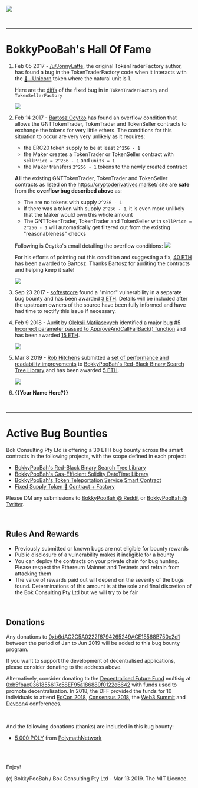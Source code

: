 <kbd><img src="images/PrincessLeiaPeachExpelsARainbowBigBang-BokkyPooBahsHallOfFame-940x198.png" /></kbd>

<br />

<hr />

# BokkyPooBah's Hall Of Fame

1. Feb 05 2017 - [/u/JonnyLatte](https://www.reddit.com/user/JonnyLatte), the original TokenTraderFactory author, has found a bug in the TokenTraderFactory code when it interacts with the [🦄 ‐ Unicorn](https://github.com/bokkypoobah/TokenTrader/wiki/🦄-‐-Unicorn) token where the natural unit is 1.

    Here are the [diffs](https://github.com/bokkypoobah/TokenTrader/commit/376cdb1feccc4fb613daff9d6b0130b70cc942ce) of the fixed bug in in `TokenTraderFactory` and `TokenSellerFactory`

    <kbd><img src="images/JonnyLatte-1032302.png" /></kbd>

2. Feb 14 2017 - [Bartosz Ocytko](https://github.com/bocytko) has found an overflow condition that allows the GNTTokenTrader, TokenTrader and TokenSeller contracts to exchange the tokens for very little ethers. The conditions for this situation to occur are very very unlikely as it requires:
    * the ERC20 token supply to be at least `2^256 - 1`
    * the Maker creates a TokenTrader or TokenSeller contract with `sellPrice = 2^256 - 1` and `units = 1`
    * the Maker transfers `2^256 - 1` tokens to the newly created contract

    **All** the existing GNTTokenTrader, TokenTrader and TokenSeller contracts as listed on the https://cryptoderivatives.market/ site are **safe** from the **overflow bug described above** as:
    * The are no tokens with supply `2^256 - 1`
    * If there was a token with supply `2^256 - 1`, it is even more unlikely that the Maker would own this whole amount
    * The GNTTokenTrader, TokenTrader and TokenSeller with `sellPrice = 2^256 - 1` will automatically get filtered out from the existing "reasonableness" checks

    Following is Ocytko's email detailing the overflow conditions:
    ![](https://github.com/bokkypoobah/TokenTrader/blob/master/doc/images/OcytkoEmail_20170212.png)

    For his efforts of pointing out this condition and suggesting a fix, [40 ETH](https://etherscan.io/tx/0x4ddb60659cee7ef4c65616325c1f31fcba8787fa9a751f5480770c498e7c999d) has been awarded to Bartosz. Thanks Bartosz for auditing the contracts and helping keep it safe!

    <kbd><img src="images/bocytko-711379.jpg" /></kbd>

3. Sep 23 2017 - [softestcore](https://www.reddit.com/user/softestcore) found a "minor" vulnerability in a separate bug bounty and has been awarded [3 ETH](https://etherscan.io/tx/0x3b39db0e4e9cec0804bc5199c3d24a6b8b856910e29954c9a30712a12ebb539c). Details will be included after the upstream owners of the source have been fully informed and have had time to rectify this issue if necessary.

4. Feb 9 2018 - Audit by [Oleksii Matiiasevych](https://github.com/lastperson) identified a major bug
  [#5 Incorrect parameter passed to ApproveAndCallFallBack() function](https://github.com/bokkypoobah/BokkyPooBahsTokenTeleportationServiceSmartContract/issues/5) and has been awarded [15 ETH](https://etherscan.io/tx/0x7f8383321d39087f45a9fe3a113ae5fdf63905bf9ff06d5b98994841e18772a0).

    <kbd><img src="images/Oleksii-6198746.png" /></kbd>

5. Mar 8 2019 - [Rob Hitchens](https://github.com/rob-Hitchens) submitted a [set of performance and readability improvements](https://github.com/bokkypoobah/BokkyPooBahsRedBlackTreeLibrary/pull/1) to [BokkyPooBah's Red-Black Binary Search Tree Library](https://github.com/bokkypoobah/BokkyPooBahsRedBlackTreeLibrary) and has been awarded [5 ETH](https://etherscan.io/tx/0xdaeef0feb190cd19220d5e7a88d64348c05d9fe146ba4c43fc784261697c4a88).

    <kbd><img src="images/RobHitchens-26111999.jpg" /></kbd>

6. **{{Your Name Here?}}**

<br />

<hr />

# Active Bug Bounties

Bok Consulting Pty Ltd is offering a 30 ETH bug bounty across the smart contracts in the following projects, with the scope defined in each project:

* [BokkyPooBah's Red-Black Binary Search Tree Library](https://github.com/bokkypoobah/BokkyPooBahsRedBlackTreeLibrary#bug-bounty-scope-and-donations)
* [BokkyPooBah's Gas-Efficient Solidity DateTime Library](https://github.com/bokkypoobah/BokkyPooBahsDateTimeLibrary#bug-bounty-scope-and-donations)
* [BokkyPooBah's Token Teleportation Service Smart Contract](https://github.com/bokkypoobah/BokkyPooBahsTokenTeleportationServiceSmartContract#bug-bounty-scope-and-donations)
* [Fixed Supply Token 👊 Contract + Factory](https://github.com/bokkypoobah/FixedSupplyTokenFactory)

Please DM any submissions to [BokkyPooBah @ Reddit](https://www.reddit.com/user/BokkyPooBah/) or [BokkyPooBah @ Twitter](https://twitter.com/BokkyPooBah).

<br />

## Rules And Rewards

* Previously submitted or known bugs are not eligible for bounty rewards
* Public disclosure of a vulnerability makes it ineligible for a bounty
* You can deploy the contracts on your private chain for bug hunting. Please respect the Ethereum Mainnet and Testnets and refrain from attacking them
* The value of rewards paid out will depend on the severity of the bugs found. Determinations of this amount is at the sole and final discretion of the Bok Consulting Pty Ltd but we will try to be fair

<br />

## Donations

Any donations to [0xb6dAC2C5A0222f6794265249ACE15568B750c2d1](https://etherscan.io/address/0xb6dAC2C5A0222f6794265249ACE15568B750c2d1) between the period of Jan to Jun 2019 will be added to this bug bounty program.

If you want to support the development of decentralised applications, please consider donating to the address above.

Alternatively, consider donating to the [Decentralised Future Fund](https://dffdao.org/) multisig at [0xb5fbae0361855617c58EF95a186889f0122e6642](https://etherscan.io/address/0xb5fbae0361855617c58EF95a186889f0122e6642) with funds used to promote decentralisation. In 2018, the DFF provided the funds for 10 individuals to attend [EdCon 2018](https://2018.edcon.io/), [Consensus 2018](https://www.coindesk.com/events/consensus-2018), the [Web3 Summit](https://www.web3summit.com/) and [Devcon4](https://devcon4.ethereum.org/) conferences.

<br >

And the following donations (thanks) are included in this bug bounty:

* [5,000 POLY](https://etherscan.io/tx/0xc5a658ea13530513871744da85703655e601cf1924e311c50ac0410b1e915d26) from [PolymathNetwork](https://github.com/PolymathNetwork)

<br />

<br />

Enjoy!

(c) BokkyPooBah / Bok Consulting Pty Ltd - Mar 13 2019. The MIT Licence.
